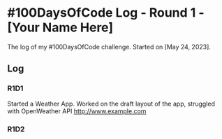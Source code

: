 # #100DaysOfCode Log - Round 1 - [Your Name Here]

The log of my #100DaysOfCode challenge. Started on [May 24, 2023].

## Log

### R1D1 
Started a Weather App. Worked on the draft layout of the app, struggled with OpenWeather API http://www.example.com

### R1D2

